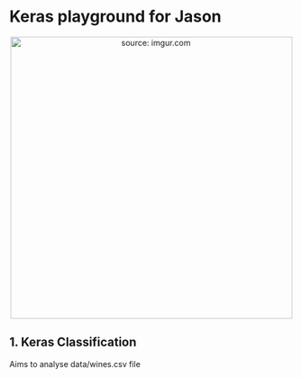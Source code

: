 # Keras playground for Jason

<p align="center">
<a href="https://imgur.com/G4gcEJG"><img width="500" src="https://i.imgur.com/G4gcEJG.png" title="source: imgur.com" /></a>
</p>

## 1. Keras Classification

Aims to analyse data/wines.csv file